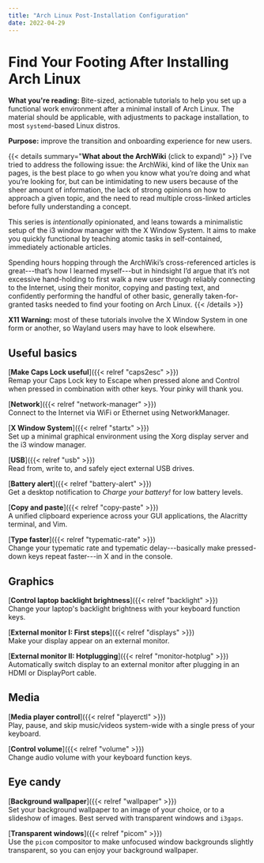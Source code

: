 ```yaml
---
title: "Arch Linux Post-Installation Configuration"
date: 2022-04-29
---
```


# Find Your Footing After Installing Arch Linux

**What you're reading:** Bite-sized, actionable tutorials to help you set up a functional work environment after a minimal install of Arch Linux.
The material should be applicable, with adjustments to package installation, to most `systemd`-based Linux distros.

**Purpose:** improve the transition and onboarding experience for new users.

{{< details summary="**What about the ArchWiki** (click to expand)" >}}
I’ve tried to address the following issue:
the ArchWiki, kind of like the Unix `man` pages, is the best place to go when you know what you’re doing and what you’re looking for,
but can be intimidating to new users because of the sheer amount of information, the lack of strong opinions on how to approach a given topic, and the need to read multiple cross-linked articles before fully understanding a concept.

This series is *intentionally* opinionated, and leans towards a minimalistic setup of the i3 window manager with the X Window System.
It aims to make you quickly functional by teaching atomic tasks in self-contained, immediately actionable articles.

Spending hours hopping through the ArchWiki’s cross-referenced articles is great---that’s how I learned myself---but in hindsight I’d argue that it’s not excessive hand-holding to first walk a new user through reliably connecting to the Internet, using their monitor, copying and pasting text, and confidently performing the handful of other basic, generally taken-for-granted tasks needed to find your footing on Arch Linux.
{{< /details >}}

**X11 Warning:** most of these tutorials involve the X Window System in one form or another, so Wayland users may have to look elsewhere.

## Useful basics

[**Make Caps Lock useful**]({{< relref "caps2esc" >}})
<br>
Remap your Caps Lock key to Escape when pressed alone and Control when pressed in combination with other keys.
Your pinky will thank you.

[**Network**]({{< relref "network-manager" >}})
<br>
Connect to the Internet via WiFi or Ethernet using NetworkManager.

[**X Window System**]({{< relref "startx" >}})
<br>
Set up a minimal graphical environment using the Xorg display server and the i3 window manager.

[**USB**]({{< relref "usb" >}})
<br>
Read from, write to, and safely eject external USB drives.

[**Battery alert**]({{< relref "battery-alert" >}})
<br>
Get a desktop notification to *Charge your battery!* for low battery levels.

[**Copy and paste**]({{< relref "copy-paste" >}})
<br>
A unified clipboard experience across your GUI applications, the Alacritty terminal, and Vim.

[**Type faster**]({{< relref "typematic-rate" >}})
<br>
Change your typematic rate and typematic delay---basically make pressed-down keys repeat faster---in X and in the console.

## Graphics

[**Control laptop backlight brightness**]({{< relref "backlight" >}})
<br>
Change your laptop's backlight brightness with your keyboard function keys.

[**External monitor I: First steps**]({{< relref "displays" >}})
<br>
Make your display appear on an external monitor.

[**External monitor II: Hotplugging**]({{< relref "monitor-hotplug" >}}) <br>
Automatically switch display to an external monitor after plugging in an HDMI or DisplayPort cable.

## Media

[**Media player control**]({{< relref "playerctl" >}})
<br>
Play, pause, and skip music/videos system-wide with a single press of your keyboard.

[**Control volume**]({{< relref "volume" >}})
<br>
Change audio volume with your keyboard function keys.

## Eye candy

[**Background wallpaper**]({{< relref "wallpaper" >}})
<br>
Set your background wallpaper to an image of your choice, or to a slideshow of images.
Best served with transparent windows and `i3gaps`.

[**Transparent windows**]({{< relref "picom" >}})
<br>
Use the `picom` compositor to make unfocused window backgrounds slightly transparent, so you can enjoy your background wallpaper.
